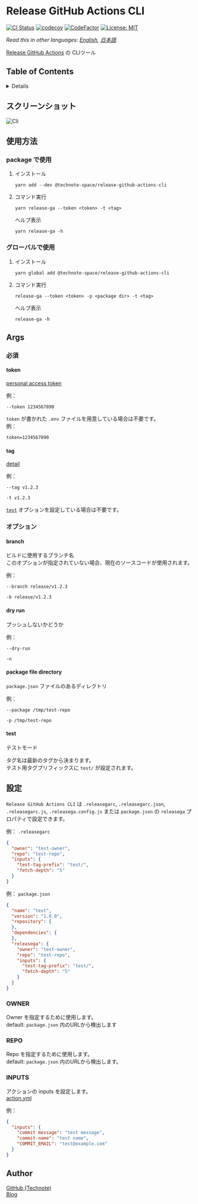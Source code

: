 # Release GitHub Actions CLI

[![CI Status](https://github.com/technote-space/release-github-actions-cli/workflows/CI/badge.svg)](https://github.com/technote-space/release-github-actions-cli/actions)
[![codecov](https://codecov.io/gh/technote-space/release-github-actions-cli/branch/master/graph/badge.svg)](https://codecov.io/gh/technote-space/release-github-actions-cli)
[![CodeFactor](https://www.codefactor.io/repository/github/technote-space/release-github-actions-cli/badge)](https://www.codefactor.io/repository/github/technote-space/release-github-actions-cli)
[![License: MIT](https://img.shields.io/badge/License-MIT-blue.svg)](https://github.com/technote-space/release-github-actions-cli/blob/master/LICENSE)

*Read this in other languages: [English](README.md), [日本語](README.ja.md).*

[Release GitHub Actions](https://github.com/technote-space/release-github-actions) の CLIツール

## Table of Contents

<!-- START doctoc generated TOC please keep comment here to allow auto update -->
<!-- DON'T EDIT THIS SECTION, INSTEAD RE-RUN doctoc TO UPDATE -->
<details>
<summary>Details</summary>

- [スクリーンショット](#%E3%82%B9%E3%82%AF%E3%83%AA%E3%83%BC%E3%83%B3%E3%82%B7%E3%83%A7%E3%83%83%E3%83%88)
- [使用方法](#%E4%BD%BF%E7%94%A8%E6%96%B9%E6%B3%95)
  - [package で使用](#package-%E3%81%A7%E4%BD%BF%E7%94%A8)
  - [グローバルで使用](#%E3%82%B0%E3%83%AD%E3%83%BC%E3%83%90%E3%83%AB%E3%81%A7%E4%BD%BF%E7%94%A8)
- [Args](#args)
  - [必須](#%E5%BF%85%E9%A0%88)
  - [オプション](#%E3%82%AA%E3%83%97%E3%82%B7%E3%83%A7%E3%83%B3)
- [設定](#%E8%A8%AD%E5%AE%9A)
  - [OWNER](#owner)
  - [REPO](#repo)
  - [INPUTS](#inputs)
- [Author](#author)

</details>
<!-- END doctoc generated TOC please keep comment here to allow auto update -->

## スクリーンショット
![Cli](https://github.com/technote-space/release-github-actions-cli/raw/images/cli.gif)

## 使用方法
### package で使用
1. インストール
    ```shell script
    yarn add --dev @technote-space/release-github-actions-cli
    ```
1. コマンド実行
    ```shell script
    yarn release-ga --token <token> -t <tag>
    ```

    ヘルプ表示
    
    ```shell script
    yarn release-ga -h
    ```

### グローバルで使用
1. インストール
    ```shell script
    yarn global add @technote-space/release-github-actions-cli
    ```
1. コマンド実行
    ```shell script
    release-ga --token <token> -p <package dir> -t <tag>
    ```

    ヘルプ表示
    
    ```shell script
    release-ga -h
    ```

## Args
### 必須
#### token
[personal access token](https://help.github.com/en/github/authenticating-to-github/creating-a-personal-access-token-for-the-command-line)

例：
```
--token 1234567890
```

`token` が書かれた `.env` ファイルを用意している場合は不要です。  
例：
```dotenv
token=1234567890
```

#### tag
[detail](https://github.com/technote-space/release-github-actions#condition)

例： 
```
--tag v1.2.3
```

```
-t v1.2.3
```

[`test`](#test) オプションを設定している場合は不要です。

### オプション
#### branch
ビルドに使用するブランチ名  
このオプションが指定されていない場合、現在のソースコードが使用されます。

例：
```
--branch release/v1.2.3
```

```
-b release/v1.2.3
```

#### dry run
プッシュしないかどうか

例：
```
--dry-run
```

```
-n
```

#### package file directory
`package.json` ファイルのあるディレクトリ

例：
```
--package /tmp/test-repo
```

```
-p /tmp/test-repo
```

#### test
テストモード

タグ名は最新のタグから決まります。  
テスト用タグプリフィックスに `test/` が設定されます。

## 設定
`Release GitHub Actions CLI` は `.releasegarc`, `.releasegarc.json`, `.releasegarc.js`, `.releasega.config.js` または `package.json` の `releasega` プロパティで設定できます。

例： `.releasegarc`
```json
{
  "owner": "test-owner",
  "repo": "test-repo",
  "inputs": {
    "test-tag-prefix": "test/",
    "fetch-depth": "5"
  }
}
```

例： `package.json`
```json
{
  "name": "test",
  "version": "1.0.0",
  "repository": {
  },
  "dependencies": {
  },
  "releasega": {
    "owner": "test-owner",
    "repo": "test-repo",
    "inputs": {
      "test-tag-prefix": "test/",
      "fetch-depth": "5"
    }
  }
}
```

### OWNER
Owner を指定するために使用します。  
default: `package.json` 内のURLから検出します

### REPO
Repo を指定するために使用します。  
default: `package.json` 内のURLから検出します。

### INPUTS
アクションの inputs を設定します。  
[action.yml](https://github.com/technote-space/release-github-actions/blob/master/action.yml)  

例：
```json
{
  "inputs": {
    "commit message": "test message",
    "commit-name": "test name",
    "COMMIT_EMAIL": "test@example.com"
  }
}
```

## Author
[GitHub (Technote)](https://github.com/technote-space)  
[Blog](https://technote.space)
